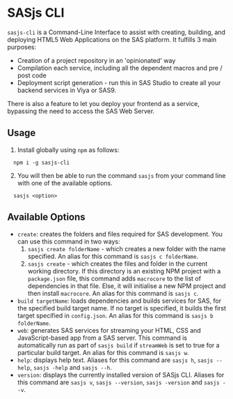 # SASjs CLI

`sasjs-cli` is a Command-Line Interface to assist with creating, building, and deploying HTML5 Web Applications on the SAS platform.  It fulfills 3 main purposes:

* Creation of a project repository in an 'opinionated' way
* Compilation each service, including all the dependent macros and pre / post code
* Deployment script generation - run this in SAS Studio to create all your backend services in Viya or SAS9.

There is also a feature to let you deploy your frontend as a service, bypassing the need to access the SAS Web Server.


## Usage

1. Install globally using `npm` as follows:
```
  npm i -g sasjs-cli
```
2. You will then be able to run the command `sasjs` from your command line with one of the available options.

```
  sasjs <option>
```

## Available Options

- `create`: creates the folders and files required for SAS development. You can use this command in two ways:
  1. `sasjs create folderName` - which creates a new folder with the name specified. An alias for this command is `sasjs c folderName`.
  2. `sasjs create` - which creates the files and folder in the current working directory. If this directory is an existing NPM project with a `package.json` file, this command adds `macrocore` to the list of dependencies in that file. Else, it will initialise a new NPM project and then install `macrocore`. An alias for this command is `sasjs c`.
- `build targetName`: loads dependencies and builds services for SAS, for the specified build target name. If no target is specified, it builds the first target specified in `config.json`. An alias for this command is `sasjs b folderName`.
- `web`: generates SAS services for streaming your HTML, CSS and JavaScript-based app from a SAS server. This command is automatically run as part of `sasjs build` if `streamWeb` is set to true for a particular build target. An alias for this command is `sasjs w`.
- `help`: displays help text. Aliases for this command are `sasjs h`, `sasjs --help`, `sasjs -help` and `sasjs --h`.
- `version`: displays the currently installed version of SASjs CLI. Aliases for this command are `sasjs v`, `sasjs --version`, `sasjs -version` and `sasjs --v`.
